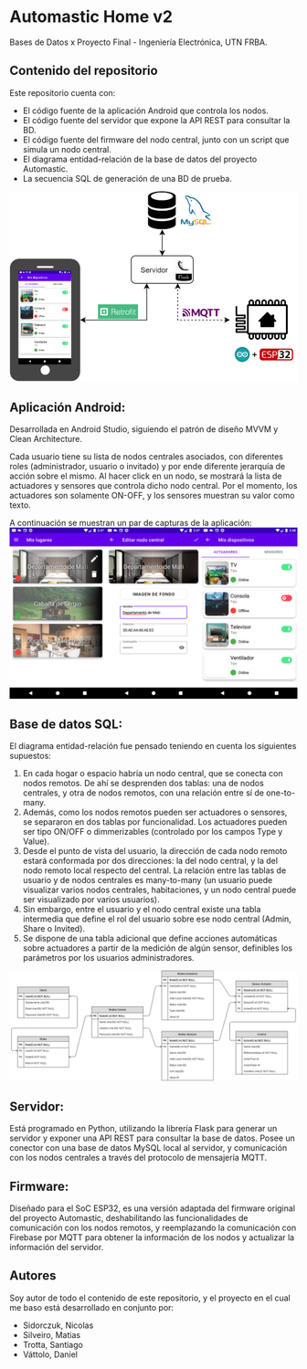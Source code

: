 
# Automastic Home v2
Bases de Datos x Proyecto Final - Ingeniería Electrónica, UTN FRBA.

## Contenido del repositorio
Este repositorio cuenta con:
- El código fuente de la aplicación Android que controla los nodos.
- El código fuente del servidor que expone la API REST para consultar la BD.
- El código fuente del firmware del nodo central, junto con un script que simula un nodo central.
- El diagrama entidad-relación de la base de datos del proyecto Automastic.
- La secuencia SQL de generación de una BD de prueba.

![BlockDiagram](./Resources/BlockDiagram.png)

## Aplicación Android:
Desarrollada en Android Studio, siguiendo el patrón de diseño MVVM y Clean Architecture. 

Cada usuario tiene su lista de nodos centrales asociados, con diferentes roles (administrador, usuario o invitado) y por ende diferente jerarquía de acción sobre el mismo. Al hacer click en un nodo, se mostrará la lista de actuadores y sensores que controla dicho nodo central. Por el momento, los actuadores son solamente ON-OFF, y los sensores muestran su valor como texto.

A continuación se muestran un par de capturas de la aplicación:
![AndroidApp](./Resources/Screenshot_App.png)


## Base de datos SQL:
El diagrama entidad-relación fue pensado teniendo en cuenta los siguientes supuestos:

 1. En cada hogar o espacio habría un nodo central, que se conecta con
    nodos remotos. De ahí se desprenden dos tablas: una de nodos
    centrales, y otra de nodos remotos, con una relación entre sí de
    one-to-many.
 2. Además, como los nodos remotos pueden ser actuadores o sensores, se separaron en dos tablas por funcionalidad. Los actuadores pueden ser tipo ON/OFF o dimmerizables (controlado por los campos Type y Value).
 3. Desde el punto de vista del usuario, la dirección de cada nodo remoto estará conformada por dos direcciones: la del nodo central, y la del nodo remoto local respecto del central. La relación entre las tablas de usuario y de nodos centrales es many-to-many (un usuario puede visualizar varios nodos centrales, habitaciones, y un nodo central puede ser visualizado por varios usuarios).
 4. Sin embargo, entre el usuario y el nodo central existe una tabla intermedia que define el rol del usuario sobre ese nodo central (Admin, Share o Invited).
 5. Se dispone de una tabla adicional que define acciones automáticas sobre actuadores a partir de la medición de algún sensor, definibles los parámetros por los usuarios administradores.

![SQL_EntityRelationDiagram](./Resources/Screenshot_Database.png)

## Servidor:
Está programado en Python, utilizando la librería Flask para generar un servidor y exponer una API REST para consultar la base de datos. Posee un conector con una base de datos MySQL local al servidor, y comunicación con los nodos centrales a través del protocolo de mensajería MQTT.

## Firmware:
Diseñado para el SoC ESP32, es una versión adaptada del firmware original del proyecto Automastic, deshabilitando las funcionalidades de comunicación con los nodos remotos, y reemplazando la comunicación con Firebase por MQTT para obtener la información de los nodos y actualizar la información del servidor.

## Autores
Soy autor de todo el contenido de este repositorio, y el proyecto en el cual me baso está desarrollado en conjunto por:
- Sidorczuk, Nicolas
- Silveiro, Matias
- Trotta, Santiago
- Váttolo, Daniel